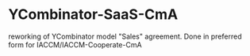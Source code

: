 # YCombinator-SaaS-CmA
reworking of YCombinator model "Sales" agreement.  Done in preferred form for IACCM/IACCM-Cooperate-CmA
